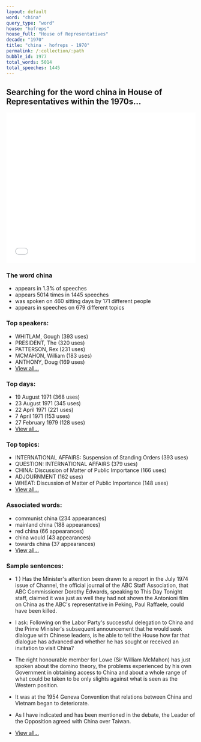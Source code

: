 ```yaml
---
layout: default
word: "china"
query_type: "word"
house: "hofreps"
house_full: "House of Representatives"
decade: "1970"
title: "china - hofreps - 1970"
permalink: /:collection/:path
bubble_id: 1977
total_words: 5014
total_speeches: 1445
---
```



## Searching for the word **china** in House of Representatives within the 1970s...

<iframe width="100%" height="400" frameborder="0" scrolling="no" src="//plot.ly/~wragge/1977.embed"></iframe>

### The word **china**

* appears in 1.3% of speeches
* appears 5014 times in 1445 speeches
* was spoken on 460 sitting days by 171 different people
* appears in speeches on 679 different topics

### Top speakers:

* WHITLAM, Gough (393 uses)
* PRESIDENT, The (320 uses)
* PATTERSON, Rex (231 uses)
* MCMAHON, William (183 uses)
* ANTHONY, Doug (169 uses)
* [View all...](speakers/)


### Top days:

* 19 August 1971 (368 uses)
* 23 August 1971 (345 uses)
* 22 April 1971 (221 uses)
* 7 April 1971 (153 uses)
* 27 February 1979 (128 uses)
* [View all...](days/)


### Top topics:

* INTERNATIONAL AFFAIRS: Suspension of Standing Orders (393 uses)
* QUESTION: INTERNATIONAL AFFAIRS (379 uses)
* CHINA: Discussion of Matter of Public Importance (166 uses)
* ADJOURNMENT (162 uses)
* WHEAT: Discussion of Matter of Public Importance (148 uses)
* [View all...](topics/)


### Associated words:

* communist china (234 appearances)
* mainland china (188 appearances)
* red china (66 appearances)
* china would (43 appearances)
* towards china (37 appearances)
* [View all...](collocations/)


### Sample sentences:

* 1 ) Has the Minister's attention been drawn to a report in the July 1974 issue of Channel, the official journal of the ABC Staff Association, that ABC Commissioner Dorothy Edwards, speaking to This Day Tonight staff, claimed it was just as well they had not shown the Antonioni film on <span class="highlight">China</span> as the ABC's representative in Peking, Paul Raffaele, could have been killed.

* I ask: Following on the Labor Party's successful delegation to <span class="highlight">China</span> and the Prime Minister's subsequent announcement that he would seek dialogue with Chinese leaders, is he able to tell the House how far that dialogue has advanced and whether he has sought or received an invitation to visit <span class="highlight">China</span>?

* The right honourable member for Lowe  (Sir William McMahon)  has just spoken about the domino theory, the problems experienced by his own Government in obtaining access to <span class="highlight">China</span> and about a whole range of what could be taken to be only slights against what is seen as the Western position.

* It was at the 1954 Geneva Convention that relations between <span class="highlight">China</span> and Vietnam began to deteriorate.

* As I have indicated and has been mentioned in the debate, the Leader of the Opposition agreed with <span class="highlight">China</span> over Taiwan.

* [View all...](contexts/)
